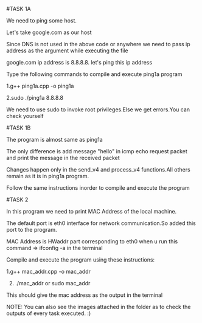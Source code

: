 
#TASK 1A

We need to ping some host.

Let's take google.com as our host

Since DNS is not used in the above code or anywhere we need to pass ip address as the argument while executing the file

google.com ip address is 8.8.8.8. let's ping this ip address

Type the following commands to compile and execute ping1a program

1.g++ ping1a.cpp -o ping1a

2.sudo ./ping1a 8.8.8.8

We need to use sudo to invoke root privileges.Else we get errors.You can check yourself


#TASK 1B

The program is almost same as ping1a

The only difference is add message "hello" in icmp echo request packet and print the message in the received packet

Changes happen only in the send_v4 and process_v4 functions.All others remain as it is in ping1a program.

Follow the same instructions inorder to compile and execute the program


#TASK 2

In this program we need to print MAC Address of the local machine.

The default port is eth0 interface for network communication.So added this port to the program.

MAC Address is HWaddr part corresponding to eth0 when u run this command => ifconfig -a in the terminal

Compile and execute the program using these instructions:

1.g++ mac_addr.cpp -o mac_addr

2. ./mac_addr or sudo mac_addr

This should give the mac address as the output in the terminal

NOTE: You can also see the images attached in the folder as to check the outputs of every task executed. :)




